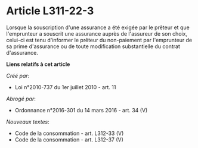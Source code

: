 # Article L311-22-3

Lorsque la souscription d'une assurance a été exigée par le prêteur et que l'emprunteur a souscrit une assurance auprès de
l'assureur de son choix, celui-ci est tenu d'informer le prêteur du non-paiement par l'emprunteur de sa prime d'assurance ou
de toute modification substantielle du contrat d'assurance.

**Liens relatifs à cet article**

_Créé par_:

  - Loi n°2010-737 du 1er juillet 2010 - art. 11

_Abrogé par_:

  - Ordonnance n°2016-301 du 14 mars 2016 - art. 34 (V)

_Nouveaux textes_:

  - Code de la consommation - art. L312-33 (V)
  - Code de la consommation - art. L312-37 (V)
